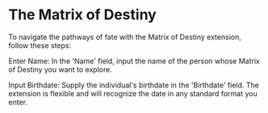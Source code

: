 # The Matrix of Destiny

To navigate the pathways of fate with the Matrix of Destiny extension, follow these steps:

Enter Name: In the 'Name' field, input the name of the person whose Matrix of Destiny you want to explore.

Input Birthdate: Supply the individual's birthdate in the 'Birthdate' field. The extension is flexible and will recognize the date in any standard format you enter.

